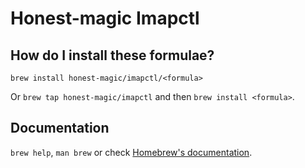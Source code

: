 # Honest-magic Imapctl

## How do I install these formulae?

`brew install honest-magic/imapctl/<formula>`

Or `brew tap honest-magic/imapctl` and then `brew install <formula>`.

## Documentation

`brew help`, `man brew` or check [Homebrew's documentation](https://docs.brew.sh).
